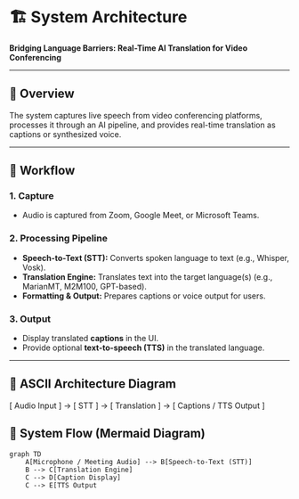 # 🏗️ System Architecture  
**Bridging Language Barriers: Real-Time AI Translation for Video Conferencing**

---

## 🔹 Overview
The system captures live speech from video conferencing platforms, processes it through an AI pipeline, and provides real-time translation as captions or synthesized voice.  

---

## 🔹 Workflow

### 1. Capture  
- Audio is captured from Zoom, Google Meet, or Microsoft Teams.  

### 2. Processing Pipeline  
- **Speech-to-Text (STT):** Converts spoken language to text (e.g., Whisper, Vosk).  
- **Translation Engine:** Translates text into the target language(s) (e.g., MarianMT, M2M100, GPT-based).  
- **Formatting & Output:** Prepares captions or voice output for users.  

### 3. Output  
- Display translated **captions** in the UI.  
- Provide optional **text-to-speech (TTS)** in the translated language.  

---

## 🔹 ASCII Architecture Diagram


[ Audio Input ] → [ STT ] → [ Translation ] → [ Captions / TTS Output ]

## 🔹 System Flow (Mermaid Diagram)

```mermaid
graph TD
    A[Microphone / Meeting Audio] --> B[Speech-to-Text (STT)]
    B --> C[Translation Engine]
    C --> D[Caption Display]
    C --> E[TTS Output
